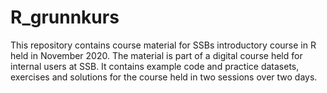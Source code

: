 # R_grunnkurs
This repository contains course material for SSBs introductory course in R held in November 2020. The material is part of a digital course held for internal users at SSB. 
It contains example code and practice datasets, exercises and solutions for the course held in two sessions over two days. 
